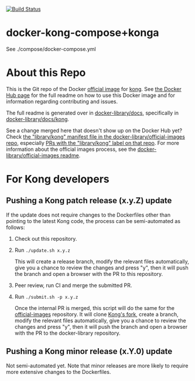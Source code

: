 [![Build Status](https://travis-ci.com/Kong/docker-kong.svg?branch=master)](https://travis-ci.com/Kong/docker-kong)

# docker-kong-compose+konga
See ./compose/docker-compose.yml

# About this Repo

This is the Git repo of the Docker
[official image](https://docs.docker.com/docker-hub/official_repos/) for
[kong](https://registry.hub.docker.com/_/kong/).
See [the Docker Hub page](https://registry.hub.docker.com/_/kong/)
for the full readme on how to use this Docker image and for information
regarding contributing and issues.

The full readme is generated over in [docker-library/docs](https://github.com/docker-library/docs),
specifically in [docker-library/docs/kong](https://github.com/docker-library/docs/tree/master/kong).

See a change merged here that doesn't show up on the Docker Hub yet?
Check [the "library/kong" manifest file in the docker-library/official-images
repo](https://github.com/docker-library/official-images/blob/master/library/kong),
especially [PRs with the "library/kong" label on that
repo](https://github.com/docker-library/official-images/labels/library%2Fkong). For more information about the official images process, see the [docker-library/official-images readme](https://github.com/docker-library/official-images/blob/master/README.md).

# For Kong developers

## Pushing a Kong patch release (x.y.Z) update

If the update does not require changes to the Dockerfiles other than
pointing to the latest Kong code, the process can be semi-automated as follows:

1. Check out this repository.

2. Run `./update.sh x.y.z`

   This will create a release branch, modify the relevant files automatically,
   give you a chance to review the changes and press "y", then
   it will push the branch and open a browser with the PR
   to this repository.

3. Peer review, run CI and merge the submitted PR.

4. Run `./submit.sh -p x.y.z`

   Once the internal PR is merged, this script will do the same
   for the [official-images](https://github.com/docker-library/official-images)
   repository. It will clone [Kong's fork](https://github.com/kong/official-images),
   create a branch, modify the relevant files automatically,
   give you a chance to review the changes and press "y", then
   it will push the branch and open a browser with the PR
   to the docker-library repository.

## Pushing a Kong minor release (x.Y.0) update

Not semi-automated yet. Note that minor releases are more likely to require more
extensive changes to the Dockerfiles.


